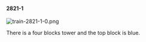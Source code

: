 #### 2821-1
![train-2821-1-0.png](https://github.com/lil-lab/nlvr/raw/master/nlvr/train/images/77/train-2821-1-0.png "train-2821-1-0.png")

There is a four blocks tower and the top block is blue.